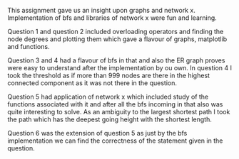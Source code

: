 This assignment gave us an insight upon graphs and network x. Implementation of bfs and libraries of network x were fun and learning.

Question 1 and question 2 included overloading operators and finding the node degrees and plotting them which gave a flavour of graphs, matplotlib and functions.

Question 3 and 4 had a flavour of bfs in that and also the ER graph proves were easy to understand after the implementation by ou own. In question 4 I took the threshold as if more than 999 nodes are there in the highest connected component as it was not there in the question.

Question 5 had application of network x which included study of the functions associated with it and after all the bfs incoming in that also was quite interesting to solve. As an ambiguity to the largest shortest path I took the path which has the deepest going height with the shortest length.

Question 6 was the extension of question 5 as just by the bfs implementation we can find the correctness of the statement given in the question.
